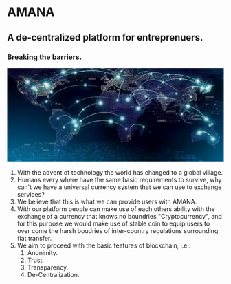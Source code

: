 # AMANA
## A de-centralized platform for entreprenuers.
### Breaking the barriers.
![AMANA](globe.jpg)

1. With the advent of technology the world has changed to a global village.
2. Humans every where have the same basic requirements to survive, why can't we have a universal currency system that we can use to exchange services?
3. We believe that this is what we can provide users with AMANA.
4. With our platform people can make use of each others ability with the exchange of a currency that knows no boundries "Cryptocurrency", and for this purpose we would make use of stable coin to equip users to over come the harsh boudries of inter-country regulations surrounding fiat transfer.
5. We aim to proceed with the basic features of blockchain, i.e : 
    1. Anonimity.
    2. Trust.
    3. Transparency.
    4. De-Centralization.
